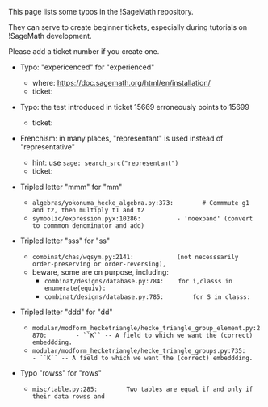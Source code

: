 This page lists some typos in the !SageMath repository.

They can serve to create beginner tickets, especially during tutorials on !SageMath development.

Please add a ticket number if you create one.

  * Typo: "expericenced" for "experienced"
    * where: https://doc.sagemath.org/html/en/installation/
    * ticket: 

  * Typo: the test introduced in ticket 15669 erroneously points to 15699
    * ticket:

  * Frenchism: in many places, "representant" is used instead of "representative"
    * hint: use `sage: search_src("representant")`
    * ticket:

  * Tripled letter "mmm" for "mm"
    * `algebras/yokonuma_hecke_algebra.py:373:        # Commmute g1 and t2, then multiply t1 and t2`
    * `symbolic/expression.pyx:10286:          - 'noexpand' (convert to commmon denominator and add)`
  * Tripled letter "sss" for "ss"
      * `combinat/chas/wqsym.py:2141:            (not necesssarily order-preserving or order-reversing),`
      * beware, some are on purpose, including:
        * `combinat/designs/database.py:784:    for i,classs in enumerate(equiv):`
        * `combinat/designs/database.py:785:        for S in classs:`
  * Tripled letter "ddd" for "dd"
      * `modular/modform_hecketriangle/hecke_triangle_group_element.py:2870:        - ``K`` -- A field to which we want the (correct) embeddding.`
      * `modular/modform_hecketriangle/hecke_triangle_groups.py:735:        - ``K`` -- A field to which we want the (correct) embeddding.`

  * Typo "rowss" for "rows"
    * `misc/table.py:285:        Two tables are equal if and only if their data rowss and`
